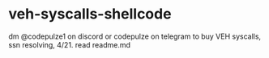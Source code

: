 # veh-syscalls-shellcode
dm @codepulze1 on discord or codepulze on telegram to buy VEH syscalls, ssn resolving, 4/21. read readme.md
